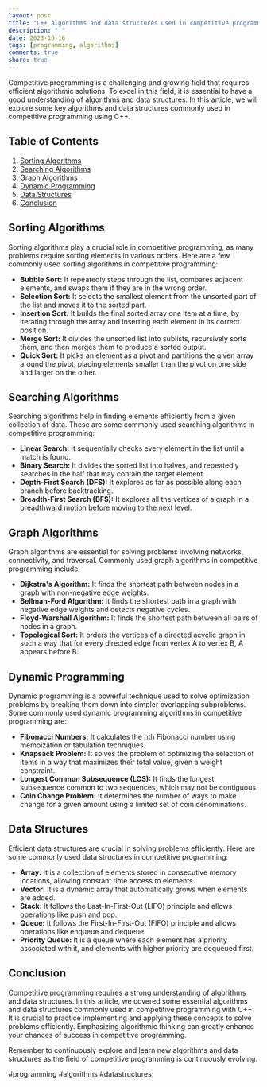 ```yaml
---
layout: post
title: "C++ algorithms and data structures used in competitive programming"
description: " "
date: 2023-10-16
tags: [programming, algorithms]
comments: true
share: true
---
```


Competitive programming is a challenging and growing field that requires efficient algorithmic solutions. To excel in this field, it is essential to have a good understanding of algorithms and data structures. In this article, we will explore some key algorithms and data structures commonly used in competitive programming using C++.

## Table of Contents

1. [Sorting Algorithms](#sorting-algorithms)
2. [Searching Algorithms](#searching-algorithms)
3. [Graph Algorithms](#graph-algorithms)
4. [Dynamic Programming](#dynamic-programming)
5. [Data Structures](#data-structures)
6. [Conclusion](#conclusion)

## Sorting Algorithms

Sorting algorithms play a crucial role in competitive programming, as many problems require sorting elements in various orders. Here are a few commonly used sorting algorithms in competitive programming:

- **Bubble Sort:** It repeatedly steps through the list, compares adjacent elements, and swaps them if they are in the wrong order.
- **Selection Sort:** It selects the smallest element from the unsorted part of the list and moves it to the sorted part.
- **Insertion Sort:** It builds the final sorted array one item at a time, by iterating through the array and inserting each element in its correct position.
- **Merge Sort:** It divides the unsorted list into sublists, recursively sorts them, and then merges them to produce a sorted output.
- **Quick Sort:** It picks an element as a pivot and partitions the given array around the pivot, placing elements smaller than the pivot on one side and larger on the other.

## Searching Algorithms

Searching algorithms help in finding elements efficiently from a given collection of data. These are some commonly used searching algorithms in competitive programming:

- **Linear Search:** It sequentially checks every element in the list until a match is found.
- **Binary Search:** It divides the sorted list into halves, and repeatedly searches in the half that may contain the target element.
- **Depth-First Search (DFS):** It explores as far as possible along each branch before backtracking.
- **Breadth-First Search (BFS):** It explores all the vertices of a graph in a breadthward motion before moving to the next level.

## Graph Algorithms

Graph algorithms are essential for solving problems involving networks, connectivity, and traversal. Commonly used graph algorithms in competitive programming include:

- **Dijkstra's Algorithm:** It finds the shortest path between nodes in a graph with non-negative edge weights.
- **Bellman-Ford Algorithm:** It finds the shortest path in a graph with negative edge weights and detects negative cycles.
- **Floyd-Warshall Algorithm:** It finds the shortest path between all pairs of nodes in a graph.
- **Topological Sort:** It orders the vertices of a directed acyclic graph in such a way that for every directed edge from vertex A to vertex B, A appears before B.

## Dynamic Programming

Dynamic programming is a powerful technique used to solve optimization problems by breaking them down into simpler overlapping subproblems. Some commonly used dynamic programming algorithms in competitive programming are:

- **Fibonacci Numbers:** It calculates the nth Fibonacci number using memoization or tabulation techniques.
- **Knapsack Problem:** It solves the problem of optimizing the selection of items in a way that maximizes their total value, given a weight constraint.
- **Longest Common Subsequence (LCS):** It finds the longest subsequence common to two sequences, which may not be contiguous.
- **Coin Change Problem:** It determines the number of ways to make change for a given amount using a limited set of coin denominations.

## Data Structures

Efficient data structures are crucial in solving problems efficiently. Here are some commonly used data structures in competitive programming:

- **Array:** It is a collection of elements stored in consecutive memory locations, allowing constant time access to elements.
- **Vector:** It is a dynamic array that automatically grows when elements are added.
- **Stack:** It follows the Last-In-First-Out (LIFO) principle and allows operations like push and pop.
- **Queue:** It follows the First-In-First-Out (FIFO) principle and allows operations like enqueue and dequeue.
- **Priority Queue:** It is a queue where each element has a priority associated with it, and elements with higher priority are dequeued first.

## Conclusion

Competitive programming requires a strong understanding of algorithms and data structures. In this article, we covered some essential algorithms and data structures commonly used in competitive programming with C++. It is crucial to practice implementing and applying these concepts to solve problems efficiently. Emphasizing algorithmic thinking can greatly enhance your chances of success in competitive programming.

Remember to continuously explore and learn new algorithms and data structures as the field of competitive programming is continuously evolving.

#programming #algorithms #datastructures